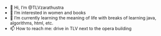 - 👋 Hi, I’m @TLVzarathustra 
- 👀 I’m interested in women and books 
- 🌱 I’m currently learning the meaning of life with breaks of learning java, algorithms, html, etc. 
- 📫 How to reach me: drive in TLV next to the opera building

<!---
TLVzarathustra/TLVzarathustra is a ✨ special ✨ repository because its `README.md` (this file) appears on your GitHub profile.
You can click the Preview link to take a look at your changes.
--->
